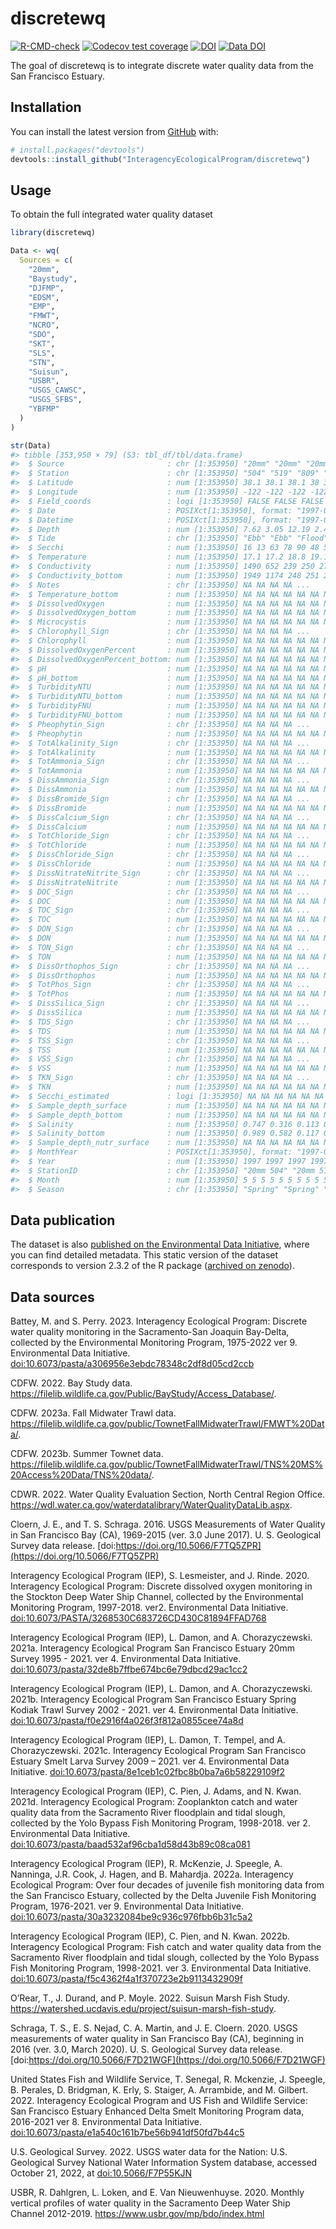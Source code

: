 
<!-- README.md is generated from README.Rmd. Please edit that file -->

# discretewq

<!-- badges: start -->

[![R-CMD-check](https://github.com/InteragencyEcologicalProgram/discretewq/actions/workflows/R-CMD-check.yaml/badge.svg)](https://github.com/InteragencyEcologicalProgram/discretewq/actions/workflows/R-CMD-check.yaml)
[![Codecov test
coverage](https://codecov.io/gh/InteragencyEcologicalProgram/discretewq/branch/main/graph/badge.svg)](https://codecov.io/gh/InteragencyEcologicalProgram/discretewq?branch=main)
[![DOI](https://zenodo.org/badge/309747392.svg)](https://zenodo.org/badge/latestdoi/309747392)
[![Data
DOI](https://img.shields.io/badge/Data%20publication%20DOI-10.6073/pasta/567ca1dce56cc819b1819117538bd718-blue.svg)](https://portal.edirepository.org/nis/mapbrowse?scope=edi&identifier=731)
<!-- badges: end -->

The goal of discretewq is to integrate discrete water quality data from
the San Francisco Estuary.

## Installation

You can install the latest version from [GitHub](https://github.com/)
with:

``` r
# install.packages("devtools")
devtools::install_github("InteragencyEcologicalProgram/discretewq")
```

## Usage

To obtain the full integrated water quality dataset

``` r
library(discretewq)

Data <- wq(
  Sources = c(
    "20mm",
    "Baystudy",
    "DJFMP",
    "EDSM",
    "EMP",
    "FMWT",
    "NCRO",
    "SDO",
    "SKT",
    "SLS",
    "STN",
    "Suisun",
    "USBR",
    "USGS_CAWSC",
    "USGS_SFBS",
    "YBFMP"
  )
)

str(Data)
#> tibble [353,950 × 79] (S3: tbl_df/tbl/data.frame)
#>  $ Source                       : chr [1:353950] "20mm" "20mm" "20mm" "20mm" ...
#>  $ Station                      : chr [1:353950] "504" "519" "809" "901" ...
#>  $ Latitude                     : num [1:353950] 38.1 38.1 38.1 38 38 ...
#>  $ Longitude                    : num [1:353950] -122 -122 -122 -122 -122 ...
#>  $ Field_coords                 : logi [1:353950] FALSE FALSE FALSE FALSE FALSE FALSE ...
#>  $ Date                         : POSIXct[1:353950], format: "1997-05-03" "1997-05-03" ...
#>  $ Datetime                     : POSIXct[1:353950], format: "1997-05-03 07:50:00" "1997-05-03 08:36:00" ...
#>  $ Depth                        : num [1:353950] 7.62 3.05 12.19 2.44 7.62 ...
#>  $ Tide                         : chr [1:353950] "Ebb" "Ebb" "Flood" "Flood" ...
#>  $ Secchi                       : num [1:353950] 16 13 63 78 90 48 58 70 68 74 ...
#>  $ Temperature                  : num [1:353950] 17.1 17.2 18.8 19.1 20 20.2 20.6 20.6 21.4 19.5 ...
#>  $ Conductivity                 : num [1:353950] 1490 652 239 250 276 311 302 339 321 230 ...
#>  $ Conductivity_bottom          : num [1:353950] 1949 1174 248 251 275 ...
#>  $ Notes                        : chr [1:353950] NA NA NA NA ...
#>  $ Temperature_bottom           : num [1:353950] NA NA NA NA NA NA NA NA NA NA ...
#>  $ DissolvedOxygen              : num [1:353950] NA NA NA NA NA NA NA NA NA NA ...
#>  $ DissolvedOxygen_bottom       : num [1:353950] NA NA NA NA NA NA NA NA NA NA ...
#>  $ Microcystis                  : num [1:353950] NA NA NA NA NA NA NA NA NA NA ...
#>  $ Chlorophyll_Sign             : chr [1:353950] NA NA NA NA ...
#>  $ Chlorophyll                  : num [1:353950] NA NA NA NA NA NA NA NA NA NA ...
#>  $ DissolvedOxygenPercent       : num [1:353950] NA NA NA NA NA NA NA NA NA NA ...
#>  $ DissolvedOxygenPercent_bottom: num [1:353950] NA NA NA NA NA NA NA NA NA NA ...
#>  $ pH                           : num [1:353950] NA NA NA NA NA NA NA NA NA NA ...
#>  $ pH_bottom                    : num [1:353950] NA NA NA NA NA NA NA NA NA NA ...
#>  $ TurbidityNTU                 : num [1:353950] NA NA NA NA NA NA NA NA NA NA ...
#>  $ TurbidityNTU_bottom          : num [1:353950] NA NA NA NA NA NA NA NA NA NA ...
#>  $ TurbidityFNU                 : num [1:353950] NA NA NA NA NA NA NA NA NA NA ...
#>  $ TurbidityFNU_bottom          : num [1:353950] NA NA NA NA NA NA NA NA NA NA ...
#>  $ Pheophytin_Sign              : chr [1:353950] NA NA NA NA ...
#>  $ Pheophytin                   : num [1:353950] NA NA NA NA NA NA NA NA NA NA ...
#>  $ TotAlkalinity_Sign           : chr [1:353950] NA NA NA NA ...
#>  $ TotAlkalinity                : num [1:353950] NA NA NA NA NA NA NA NA NA NA ...
#>  $ TotAmmonia_Sign              : chr [1:353950] NA NA NA NA ...
#>  $ TotAmmonia                   : num [1:353950] NA NA NA NA NA NA NA NA NA NA ...
#>  $ DissAmmonia_Sign             : chr [1:353950] NA NA NA NA ...
#>  $ DissAmmonia                  : num [1:353950] NA NA NA NA NA NA NA NA NA NA ...
#>  $ DissBromide_Sign             : chr [1:353950] NA NA NA NA ...
#>  $ DissBromide                  : num [1:353950] NA NA NA NA NA NA NA NA NA NA ...
#>  $ DissCalcium_Sign             : chr [1:353950] NA NA NA NA ...
#>  $ DissCalcium                  : num [1:353950] NA NA NA NA NA NA NA NA NA NA ...
#>  $ TotChloride_Sign             : chr [1:353950] NA NA NA NA ...
#>  $ TotChloride                  : num [1:353950] NA NA NA NA NA NA NA NA NA NA ...
#>  $ DissChloride_Sign            : chr [1:353950] NA NA NA NA ...
#>  $ DissChloride                 : num [1:353950] NA NA NA NA NA NA NA NA NA NA ...
#>  $ DissNitrateNitrite_Sign      : chr [1:353950] NA NA NA NA ...
#>  $ DissNitrateNitrite           : num [1:353950] NA NA NA NA NA NA NA NA NA NA ...
#>  $ DOC_Sign                     : chr [1:353950] NA NA NA NA ...
#>  $ DOC                          : num [1:353950] NA NA NA NA NA NA NA NA NA NA ...
#>  $ TOC_Sign                     : chr [1:353950] NA NA NA NA ...
#>  $ TOC                          : num [1:353950] NA NA NA NA NA NA NA NA NA NA ...
#>  $ DON_Sign                     : chr [1:353950] NA NA NA NA ...
#>  $ DON                          : num [1:353950] NA NA NA NA NA NA NA NA NA NA ...
#>  $ TON_Sign                     : chr [1:353950] NA NA NA NA ...
#>  $ TON                          : num [1:353950] NA NA NA NA NA NA NA NA NA NA ...
#>  $ DissOrthophos_Sign           : chr [1:353950] NA NA NA NA ...
#>  $ DissOrthophos                : num [1:353950] NA NA NA NA NA NA NA NA NA NA ...
#>  $ TotPhos_Sign                 : chr [1:353950] NA NA NA NA ...
#>  $ TotPhos                      : num [1:353950] NA NA NA NA NA NA NA NA NA NA ...
#>  $ DissSilica_Sign              : chr [1:353950] NA NA NA NA ...
#>  $ DissSilica                   : num [1:353950] NA NA NA NA NA NA NA NA NA NA ...
#>  $ TDS_Sign                     : chr [1:353950] NA NA NA NA ...
#>  $ TDS                          : num [1:353950] NA NA NA NA NA NA NA NA NA NA ...
#>  $ TSS_Sign                     : chr [1:353950] NA NA NA NA ...
#>  $ TSS                          : num [1:353950] NA NA NA NA NA NA NA NA NA NA ...
#>  $ VSS_Sign                     : chr [1:353950] NA NA NA NA ...
#>  $ VSS                          : num [1:353950] NA NA NA NA NA NA NA NA NA NA ...
#>  $ TKN_Sign                     : chr [1:353950] NA NA NA NA ...
#>  $ TKN                          : num [1:353950] NA NA NA NA NA NA NA NA NA NA ...
#>  $ Secchi_estimated             : logi [1:353950] NA NA NA NA NA NA ...
#>  $ Sample_depth_surface         : num [1:353950] NA NA NA NA NA NA NA NA NA NA ...
#>  $ Sample_depth_bottom          : num [1:353950] NA NA NA NA NA NA NA NA NA NA ...
#>  $ Salinity                     : num [1:353950] 0.747 0.316 0.113 0.118 0.131 ...
#>  $ Salinity_bottom              : num [1:353950] 0.989 0.582 0.117 0.119 0.13 ...
#>  $ Sample_depth_nutr_surface    : num [1:353950] NA NA NA NA NA NA NA NA NA NA ...
#>  $ MonthYear                    : POSIXct[1:353950], format: "1997-05-01" "1997-05-01" ...
#>  $ Year                         : num [1:353950] 1997 1997 1997 1997 1997 ...
#>  $ StationID                    : chr [1:353950] "20mm 504" "20mm 519" "20mm 809" "20mm 901" ...
#>  $ Month                        : num [1:353950] 5 5 5 5 5 5 5 5 5 5 ...
#>  $ Season                       : chr [1:353950] "Spring" "Spring" "Spring" "Spring" ...
```

## Data publication

The dataset is also [published on the Environmental Data
Initiative](https://portal.edirepository.org/nis/mapbrowse?scope=edi&identifier=731),
where you can find detailed metadata. This static version of the dataset
corresponds to version 2.3.2 of the R package ([archived on
zenodo](https://zenodo.org/record/6390964)).

## Data sources

Battey, M. and S. Perry. 2023. Interagency Ecological Program: Discrete
water quality monitoring in the Sacramento-San Joaquin Bay-Delta,
collected by the Environmental Monitoring Program, 1975-2022 ver 9.
Environmental Data Initiative.
[doi:10.6073/pasta/a306956e3ebdc78348c2df8d05cd2ccb](https://portal.edirepository.org/nis/metadataviewer?packageid=edi.458.9)

CDFW. 2022. Bay Study data.
<https://filelib.wildlife.ca.gov/Public/BayStudy/Access_Database/>.

CDFW. 2023a. Fall Midwater Trawl data.
<https://filelib.wildlife.ca.gov/public/TownetFallMidwaterTrawl/FMWT%20Data/>.

CDFW. 2023b. Summer Townet data.
<https://filelib.wildlife.ca.gov/public/TownetFallMidwaterTrawl/TNS%20MS%20Access%20Data/TNS%20data/>.

CDWR. 2022. Water Quality Evaluation Section, North Central Region
Office.
<https://wdl.water.ca.gov/waterdatalibrary/WaterQualityDataLib.aspx>.

Cloern, J. E., and T. S. Schraga. 2016. USGS Measurements of Water
Quality in San Francisco Bay (CA), 1969-2015 (ver. 3.0 June 2017). U. S.
Geological Survey data release.
[doi:https://doi.org/10.5066/F7TQ5ZPR](https://doi.org/10.5066/F7TQ5ZPR)

Interagency Ecological Program (IEP), S. Lesmeister, and J. Rinde. 2020.
Interagency Ecological Program: Discrete dissolved oxygen monitoring in
the Stockton Deep Water Ship Channel, collected by the Environmental
Monitoring Program, 1997-2018. ver2. Environmental Data Initiative.
[doi:10.6073/PASTA/3268530C683726CD430C81894FFAD768](https://portal.edirepository.org/nis/metadataviewer?packageid=edi.276.2)

Interagency Ecological Program (IEP), L. Damon, and A. Chorazyczewski.
2021a. Interagency Ecological Program San Francisco Estuary 20mm Survey
1995 - 2021. ver 4. Environmental Data Initiative.
[doi:10.6073/pasta/32de8b7ffbe674bc6e79dbcd29ac1cc2](https://portal.edirepository.org/nis/metadataviewer?packageid=edi.535.4)

Interagency Ecological Program (IEP), L. Damon, and A. Chorazyczewski.
2021b. Interagency Ecological Program San Francisco Estuary Spring
Kodiak Trawl Survey 2002 - 2021. ver 4. Environmental Data Initiative.
[doi:10.6073/pasta/f0e2916f4a026f3f812a0855cee74a8d](https://portal.edirepository.org/nis/metadataviewer?packageid=edi.527.4)

Interagency Ecological Program (IEP), L. Damon, T. Tempel, and A.
Chorazyczewski. 2021c. Interagency Ecological Program San Francisco
Estuary Smelt Larva Survey 2009 – 2021. ver 4. Environmental Data
Initiative.
[doi:10.6073/pasta/8e1ceb1c02fbc8b0ba7a6b58229109f2](https://portal.edirepository.org/nis/metadataviewer?packageid=edi.534.4)

Interagency Ecological Program (IEP), C. Pien, J. Adams, and N. Kwan.
2021d. Interagency Ecological Program: Zooplankton catch and water
quality data from the Sacramento River floodplain and tidal slough,
collected by the Yolo Bypass Fish Monitoring Program, 1998-2018. ver 2.
Environmental Data Initiative.
[doi:10.6073/pasta/baad532af96cba1d58d43b89c08ca081](https://portal.edirepository.org/nis/metadataviewer?packageid=edi.494.2)

Interagency Ecological Program (IEP), R. McKenzie, J. Speegle, A.
Nanninga, J.R. Cook, J. Hagen, and B. Mahardja. 2022a. Interagency
Ecological Program: Over four decades of juvenile fish monitoring data
from the San Francisco Estuary, collected by the Delta Juvenile Fish
Monitoring Program, 1976-2021. ver 9. Environmental Data Initiative.
[doi:10.6073/pasta/30a3232084be9c936c976fbb6b31c5a2](https://portal.edirepository.org/nis/metadataviewer?packageid=edi.244.9)

Interagency Ecological Program (IEP), C. Pien, and N. Kwan. 2022b.
Interagency Ecological Program: Fish catch and water quality data from
the Sacramento River floodplain and tidal slough, collected by the Yolo
Bypass Fish Monitoring Program, 1998-2021. ver 3. Environmental Data
Initiative.
[doi:10.6073/pasta/f5c4362f4a1f370723e2b9113432909f](https://portal.edirepository.org/nis/metadataviewer?packageid=edi.233.3)

O’Rear, T., J. Durand, and P. Moyle. 2022. Suisun Marsh Fish Study.
<https://watershed.ucdavis.edu/project/suisun-marsh-fish-study>.

Schraga, T. S., E. S. Nejad, C. A. Martin, and J. E. Cloern. 2020. USGS
measurements of water quality in San Francisco Bay (CA), beginning in
2016 (ver. 3.0, March 2020). U. S. Geological Survey data release.
[doi:https://doi.org/10.5066/F7D21WGF](https://doi.org/10.5066/F7D21WGF)

United States Fish and Wildlife Service, T. Senegal, R. Mckenzie, J.
Speegle, B. Perales, D. Bridgman, K. Erly, S. Staiger, A. Arrambide, and
M. Gilbert. 2022. Interagency Ecological Program and US Fish and
Wildlife Service: San Francisco Estuary Enhanced Delta Smelt Monitoring
Program data, 2016-2021 ver 8. Environmental Data Initiative.
[doi:10.6073/pasta/e1a540c161b7be56b941df50fd7b44c5](https://portal.edirepository.org/nis/metadataviewer?packageid=edi.415.8)

U.S. Geological Survey. 2022. USGS water data for the Nation: U.S.
Geological Survey National Water Information System database, accessed
October 21, 2022, at
[doi:10.5066/F7P55KJN](https://doi.org/10.5066/F7P55KJN)

USBR, R. Dahlgren, L. Loken, and E. Van Nieuwenhuyse. 2020. Monthly
vertical profiles of water quality in the Sacramento Deep Water Ship
Channel 2012-2019. <https://www.usbr.gov/mp/bdo/index.html>
